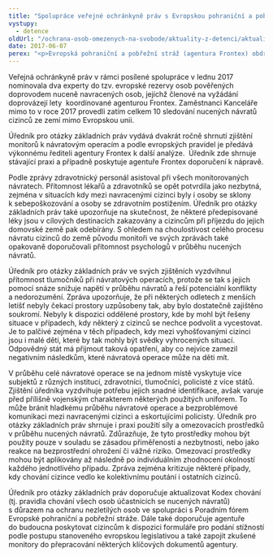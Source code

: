 ```yaml
---
title: "Spolupráce veřejné ochránkyně práv s Evropskou pohraniční a pobřežní stráží"
vystupy:
  - detence
oldUrl: "/ochrana-osob-omezenych-na-svobode/aktuality-z-detenci/aktuality-z-detenci-2017/spoluprace-verejne-ochrankyne-prav-s-evropskou-pohranicni-a-pobrezni-strazi/"
date: 2017-06-07
perex: "<p>Evropská pohraniční a pobřežní stráž (agentura Frontex) obdržela zjištění svého úředníka pro otázky základních práv k návratovým operacím uskutečněným ve druhém pololetí roku 2016. Tato zjištění jsou shrnutím výsledků práce monitorů nucených návratů koordinovaných touto agenturou, kteří zpracovávají poznatky z jednotlivých misí a výsledné zprávy nadále postupují i úředníkovi pro otázky základních práv. Ten se také v uplynulém roce významně zasadil o spuštění mezinárodního projektu k výcviku monitorů, díky kterému nyní také dva experti z Kanceláře veřejného ochránce práv sledují návratové operace jako tzv. evropští monitoři.</p>"
---
```


<!-- imported from the old website -->

<p>Veřejná ochránkyně práv v rámci posílené spolupráce v lednu 2017 nominovala dva experty do tzv. evropské rezervy osob pověřených doprovodem nuceně navracených osob, jejíchž členové na vyžádání doprovázejí lety  koordinované agenturou Frontex. Zaměstnanci Kanceláře mimo to v roce 2017 provedli zatím celkem 10 sledování nucených návratů cizinců ze zemí mimo Evropskou unii.</p> <p>Úředník pro otázky základních práv vydává dvakrát ročně shrnutí zjištění monitorů k návratovým operacím a podle evropských pravidel je předává výkonnému řediteli agentury Frontex k další analýze.  Úředník zde shrnuje stávající praxi a případně poskytuje agentuře Frontex doporučení k nápravě. </p> <p>Podle zprávy zdravotnický personál asistoval při všech monitorovaných návratech. Přítomnost lékařů a zdravotníků se opět potvrdila jako nezbytná, zejména v situacích kdy mezi navracenými cizinci byly i osoby se sklony k sebepoškozování a osoby se zdravotním postižením. Úředník pro otázky základních práv také upozorňuje na skutečnost, že některé předepisované léky jsou v cílových destinacích zakazovány a cizincům při příjezdu do jejich domovské země pak odebírány. S ohledem na choulostivost celého procesu návratu cizinců do země původu monitoři ve svých zprávách také opakovaně doporučovali přítomnost psychologů v průběhu nucených návratů. </p> <p>Úředník pro otázky základních práv ve svých zjištěních vyzdvihnul přítomnost tlumočníků při návratových operacích, protože se tak s jejich pomocí snáze snižuje napětí v průběhu návratů a řeší potenciální konflikty a nedorozumění. Zpráva upozorňuje, že při některých odletech z menších letišť nebyly čekací prostory uzpůsobeny tak, aby bylo dostatečně zajištěno soukromí. Nebyly k dispozici oddělené prostory, kde by mohl být řešeny situace v případech, kdy některý z cizinců se nechce podvolit a vycestovat. Je to palčivé zejména v těch případech, kdy mezi vyhošťovanými cizinci jsou i malé děti, které by tak mohly být svědky vyhrocených situací. Odpovědný stát má přijmout taková opatření, aby co nejvíce zamezil negativním následkům, které návratová operace může na děti mít.</p> <p>V průběhu celé návratové operace se na jednom místě vyskytuje více subjektů z různých institucí, zdravotníci, tlumočníci, policisté z více států. Zjištění úředníka vyzdvihuje potřebu jejich snadné identifikace, avšak varuje před přílišně vojenským charakterem některých použitých uniforem. To může bránit hladkému průběhu návratové operace a bezproblémové komunikaci mezi navracenými cizinci a eskortujícími policisty. Úředník pro otázky základních práv shrnuje i praxi použití síly a omezovacích prostředků v průběhu nucených návratů. Zdůrazňuje, že tyto prostředky mohou být použity pouze v souladu se zásadou přiměřenosti a nezbytnosti, nebo jako reakce na bezprostřední ohrožení či vážné riziko. Omezovací prostředky mohou být aplikovány až následně po individuálním zhodnocení okolností každého jednotlivého případu. Zpráva zejména kritizuje některé případy, kdy chování cizince vedlo ke kolektivnímu poutání i ostatních cizinců. </p><p> Úředník pro otázky základních práv doporučuje aktualizovat Kodex chování (tj. pravidla chování všech osob účastnících se nucených návratů) s důrazem na ochranu nezletilých osob ve spolupráci s Poradním fórem Evropské pohraniční a pobřežní stráže. Dále také doporučuje agentuře do budoucna poskytovat cizincům k dispozici formuláře pro podání stížností podle postupu stanoveného evropskou legislativou a také zapojit zkušené monitory do přepracování některých klíčových dokumentů agentury. </p>
